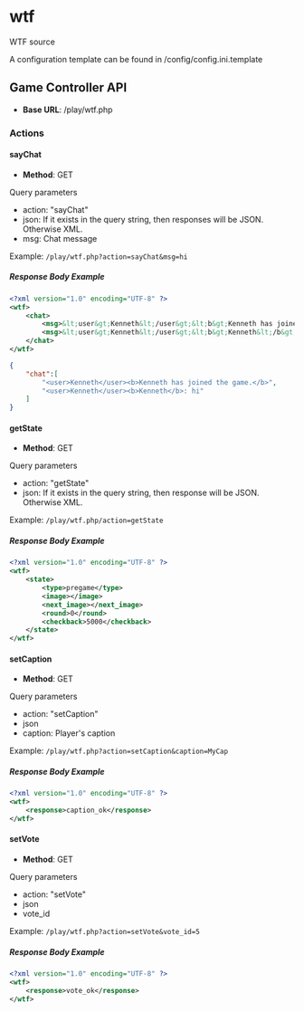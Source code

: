 wtf
===

WTF source

A configuration template can be found in /config/config.ini.template

## Game Controller API

- **Base URL**: /play/wtf.php

### Actions

#### sayChat

- **Method**: GET

Query parameters

- action: "sayChat"
- json: If it exists in the query string, then responses will be JSON. Otherwise XML.
- msg: Chat message

Example: `/play/wtf.php?action=sayChat&msg=hi`

##### Response Body Example

```xml
<?xml version="1.0" encoding="UTF-8" ?>
<wtf>
    <chat>
        <msg>&lt;user&gt;Kenneth&lt;/user&gt;&lt;b&gt;Kenneth has joined the game.&lt;/b&gt;</msg>
        <msg>&lt;user&gt;Kenneth&lt;/user&gt;&lt;b&gt;Kenneth&lt;/b&gt;: hi</msg>
    </chat>
</wtf>
```

```json
{
    "chat":[
        "<user>Kenneth</user><b>Kenneth has joined the game.</b>",
        "<user>Kenneth</user><b>Kenneth</b>: hi"
    ]
}
```

#### getState

- **Method**: GET

Query parameters

- action: "getState"
- json: If it exists in the query string, then response will be JSON. Otherwise XML.

Example: `/play/wtf.php/action=getState`

##### Response Body Example

```xml
<?xml version="1.0" encoding="UTF-8" ?>
<wtf>
    <state>
        <type>pregame</type>
        <image></image>
        <next_image></next_image>
        <round>0</round>
        <checkback>5000</checkback>
    </state>
</wtf>
```

#### setCaption

- **Method**: GET

Query parameters

- action: "setCaption"
- json
- caption: Player's caption

Example: `/play/wtf.php?action=setCaption&caption=MyCap`

##### Response Body Example

```xml
<?xml version="1.0" encoding="UTF-8" ?>
<wtf>
    <response>caption_ok</response>
</wtf>
```

#### setVote

- **Method**: GET

Query parameters

- action: "setVote"
- json
- vote_id

Example: `/play/wtf.php?action=setVote&vote_id=5`

##### Response Body Example

```xml
<?xml version="1.0" encoding="UTF-8" ?>
<wtf>
    <response>vote_ok</response>
</wtf>
```